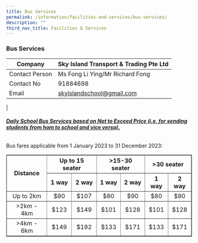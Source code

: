 ```yaml
---
title: Bus Services
permalink: /information/facilities-and-services/bus-services/
description: ""
third_nav_title: Facilities & Services
---
```

### **Bus Services**

| Company | Sky Island Transport &amp; Trading Pte Ltd |
|---|---|
| Contact Person | Ms Fong Li Ying/Mr Richard Fong |
| Contact No | 91884698 |
| Email  | [skyislandschool@gmail.com](mailto:skyislandschool@gmail.com)  |
|

###### **<u>Daily School Bus Services based on Not to Exceed Price (i.e. for sending students from hom to school and vice versa). </u>**

Bus fares applicable from 1 January 2023 to 31 December 2023:

<table border="1px"> 
		<tbody>
			<tr>
				<th border="1px" rowspan="2"><center>Distance </center></th>
				<th border="1px" colspan="2"><center> Up to 15 seater </center></th>
			<th border="1px" colspan="2"><center> &gt;15-30 seater </center></th>			
      <th border="1px" colspan="2"><center> &gt;30 seater </center></th>
	</tr>	
			<tr>
				<th><center>1 way </center></th>
		   	<th><center>2 way </center></th>
				<th><center>1 way </center></th>
		   	<th><center>2 way </center></th>
				<th><center>1 way </center></th>
		   	<th><center>2 way </center></th>
	</tr>	
	<tr>
		<td><center>Up to 2km </center></td>
			<td><center> $90 </center></td>
			<td><center> $107 </center></td>
			<td><center> $80 </center></td>
			<td><center> $90 </center></td>
			<td><center> $80 </center></td>
			<td><center> $90 </center></td>
	</tr>
	<tr>
			<td><center> &gt;2km - 4km </center></td>
			<td><center> $123 </center></td>
			<td><center> $149 </center></td>
			<td><center> $101 </center></td>
			<td><center> $128 </center></td>
			<td><center> $101 </center></td>
			<td><center> $128 </center></td>
	</tr>
				<tr>
			<td><center> &gt;4km - 6km</center></td>
			<td><center> $149 </center></td>
			<td><center> $192 </center></td>
			<td><center> $133 </center></td>
			<td><center> $171 </center></td>
			<td><center> $133 </center></td>
			<td><center> $171 </center></td>
	</tr>
</tbody>
</table>